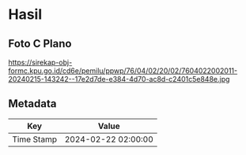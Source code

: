 # Hasil

## Foto C Plano

https://sirekap-obj-formc.kpu.go.id/cd6e/pemilu/ppwp/76/04/02/20/02/7604022002011-20240215-143242--17e2d7de-e384-4d70-ac8d-c2401c5e848e.jpg


## Metadata

| Key        | Value               |
| ---------- | ------------------- |
| Time Stamp | 2024-02-22 02:00:00 |



